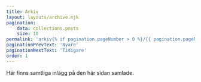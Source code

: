 ```yaml
---
title: Arkiv
layout: layouts/archive.njk
pagination:
    data: collections.posts
    size: 10
permalink: 'arkiv{% if pagination.pageNumber > 0 %}/{{ pagination.pageNumber }}{% endif %}/'
paginationPrevText: 'Nyare'
paginationNextText: 'Tidigare'
order: 1
---
```


Här finns samtliga inlägg på den här sidan samlade.
